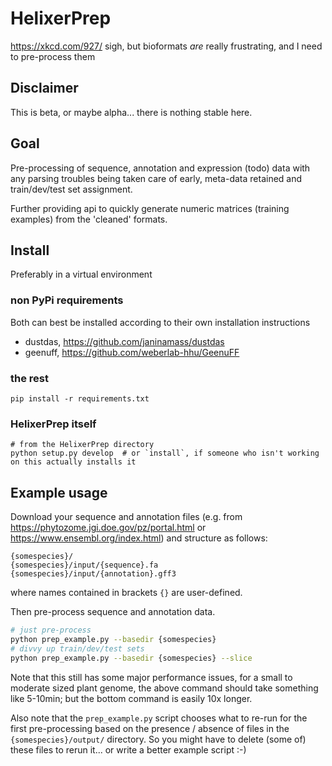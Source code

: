 # HelixerPrep
https://xkcd.com/927/ sigh, but bioformats _are_ really frustrating, 
and I need to pre-process them

## Disclaimer
This is beta, or maybe alpha... there is nothing stable here.

## Goal
Pre-processing of sequence, annotation and expression (todo) data with any parsing
troubles being taken care of early, meta-data retained and train/dev/test set assignment.

Further providing api to quickly generate numeric matrices (training examples) 
from the 'cleaned' formats.

## Install 
Preferably in a virtual environment

### non PyPi requirements
Both can best be installed according to their own installation instructions
* dustdas, https://github.com/janinamass/dustdas
* geenuff, https://github.com/weberlab-hhu/GeenuFF

### the rest
```
pip install -r requirements.txt
```

### HelixerPrep itself

```
# from the HelixerPrep directory
python setup.py develop  # or `install`, if someone who isn't working on this actually installs it
```

## Example usage
Download your sequence and annotation files 
(e.g. from https://phytozome.jgi.doe.gov/pz/portal.html or
https://www.ensembl.org/index.html) and structure as follows:
```
{somespecies}/
{somespecies}/input/{sequence}.fa
{somespecies}/input/{annotation}.gff3
```
where names contained in brackets `{}` are user-defined.

Then pre-process sequence and annotation data.
```bash
# just pre-process
python prep_example.py --basedir {somespecies}
# divvy up train/dev/test sets
python prep_example.py --basedir {somespecies} --slice
```

Note that this still has some major performance issues, for a small to moderate
sized plant genome, the above command should take something like 5-10min; 
but the bottom command is easily 10x longer.

Also note that the `prep_example.py` script chooses what to re-run for the
first pre-processing based on the presence / absence of files in the `{somespecies}/output/`
directory. So you might have to delete (some of) these files to rerun it... or write
a better example script :-)

